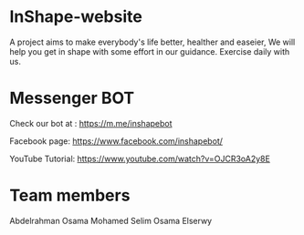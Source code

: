 # InShape-website
A project aims to make everybody's life better, healther and easeier,
We will help you get in shape with some effort in our guidance.
Exercise daily with us.

# Messenger BOT
Check our bot at : https://m.me/inshapebot

Facebook page: https://www.facebook.com/inshapebot/

YouTube Tutorial: https://www.youtube.com/watch?v=OJCR3oA2y8E


# Team members
Abdelrahman Osama
Mohamed Selim
Osama Elserwy

